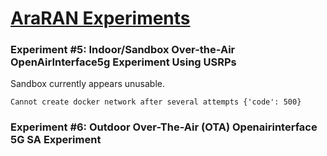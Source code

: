 # [AraRAN Experiments](https://arawireless.readthedocs.io/en/latest/ara_experiments/ara_ran_experiments.html)

### Experiment #5: Indoor/Sandbox Over-the-Air OpenAirInterface5g Experiment Using USRPs

Sandbox currently appears unusable.

```
Cannot create docker network after several attempts {'code': 500}
```

### Experiment #6: Outdoor Over-The-Air (OTA) Openairinterface 5G SA Experiment
